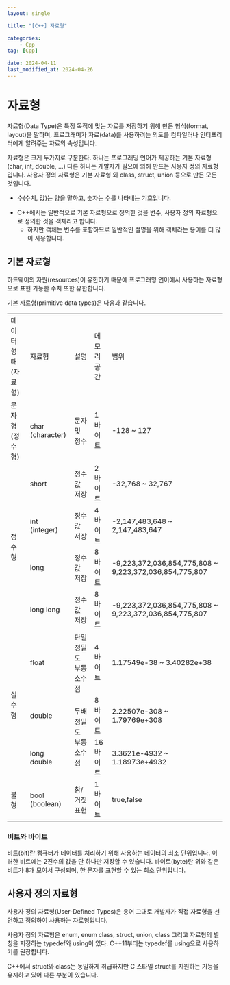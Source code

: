 ```yaml
---
layout: single

title: "[C++] 자료형"

categories:
    - Cpp
tag: [Cpp]

date: 2024-04-11
last_modified_at: 2024-04-26
---
```


# 자료형

자료형(Data Type)은 특정 목적에 맞는 자료를 저장하기 위해 만든 형식(format, layout)을 말하며, 프로그래머가 자료(data)를 사용하려는 의도를 컴파일러나 인터프리터에게 알려주는 자료의 속성입니다.

자료형은 크게 두가지로 구분한다. 하나는 프로그래밍 언어가 제공하는 기본 자료형(char, int, double, ...) 다른 하나는 개발자가 필요에 의해 만드는 사용자 정의 자료형입니다. 사용자 정의 자료형은 기본 자료형 외 class, struct, union 등으로 만든 모든 것입니다.

+ 수(수치, 값)는 양을 말하고, 숫자는 수를 나타내는 기호입니다.
- C++에서는 일반적으로 기본 자료형으로 정의한 것을 변수, 사용자 정의 자료형으로 정의한 것을 객체라고 합니다.
  - 하지만 객체는 변수를 포함하므로 일반적인 설명을 위해 객체라는 용어를 더 많이 사용합니다.

## 기본 자료형

하드웨어의 자원(resources)이 유한하기 때문에 프로그래밍 언어에서 사용하는 자료형으로 표현 가능한 수치 또한 유한합니다.

기본 자료형(primitive data types)은 다음과 같습니다.

<table>
    <tr>
        <td>데이터 형태(자료형)</td>
        <td>자료형</td>
        <td>설명</td>
        <td>메모리 공간</td>
        <td>범위</td>
    </tr>
    <tr>
        <td>문자형(정수형)</td>
        <td>char (character)</td>
        <td>문자 및 정수</td>
        <td>1바이트</td>
        <td>-128 ~ 127</td>
    </tr>
    <tr>
        <td rowspan="4">정수형</td>
        <td>short</td>
        <td>정수값 저장</td>
        <td>2바이트</td>
        <td>-32,768 ~ 32,767</td>
    </tr>
    <tr>
        <td>int (integer)</td>
        <td>정수값 저장</td>
        <td>4바이트</td>
        <td>-2,147,483,648 ~ 2,147,483,647</td>
    </tr>
    <tr>
        <td>long</td>
        <td>정수값 저장</td>
        <td>8바이트</td>
        <td>-9,223,372,036,854,775,808 ~ 9,223,372,036,854,775,807</td>
    </tr>
    <tr>
        <td>long long</td>
        <td>정수값 저장</td>
        <td>8바이트</td>
        <td>-9,223,372,036,854,775,808 ~ 9,223,372,036,854,775,807</td>
    </tr>
    <tr>
        <td rowspan="3">실수형</td>
        <td>float</td>
        <td>단일 정밀도 부동소수점</td>
        <td>4바이트</td>
        <td>1.17549e-38 ~ 3.40282e+38</td>
    </tr>
    <tr>
        <td>double</td>
        <td rowspan="2">두배 정밀도 부동 소수점</td>
        <td>8바이트</td>
        <td>2.22507e-308 ~ 1.79769e+308</td>
    </tr>
    <tr>
        <td>long double</td>
        <td>16바이트</td>
        <td>3.3621e-4932 ~ 1.18973e+4932</td>
    </tr>
    <tr>
        <td>불형</td>
        <td>bool (boolean)</td>
        <td>참/거짓 표현</td>
        <td>1바이트</td>
        <td>true,false</td>
    </tr>
</table>

### 비트와 바이트

비트(bit)란 컴퓨터가 데이터를 처리하기 위해 사용하는 데이터의 최소 단위입니다.
이러한 비트에는 2진수의 값을 단 하나만 저장할 수 있습니다.
바이트(byte)란 위와 같은 비트가 8개 모여서 구성되며, 한 문자를 표현할 수 있는 최소 단위입니다.

## 사용자 정의 자료형

사용자 정의 자료형(User-Defined Types)은 용어 그대로 개발자가 직접 자료형을 선언하고 정의하여 사용하는 자료형입니다.

사용자 정의 자료형은 enum, enum class, struct, union, class 그리고 자료형의 별칭을 지정하는 typedef와 using이 있다. C++11부터는 typedef를 using으로 사용하기를 권장합니다.

C++에서 struct와 class는 동일하게 취급하지만 C 스타일 struct를 지원하는 기능을 유지하고 있어 다른 부분이 있습니다.